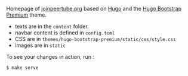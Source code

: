 Homepage of [joinpeertube.org](https://joinpeertube.org) based on [Hugo](https://gohugo.io/) and the [Hugo Bootstrap Premium](https://themes.gohugo.io/hugo-bootstrap-premium/) theme.

- texts are in the `content` folder.
- navbar content is defined in `config.toml`
- CSS are in `themes/hugo-bootstrap-premium/static/css/style.css`
- images are in `static`

To see your changes in action, run :

    $ make serve

